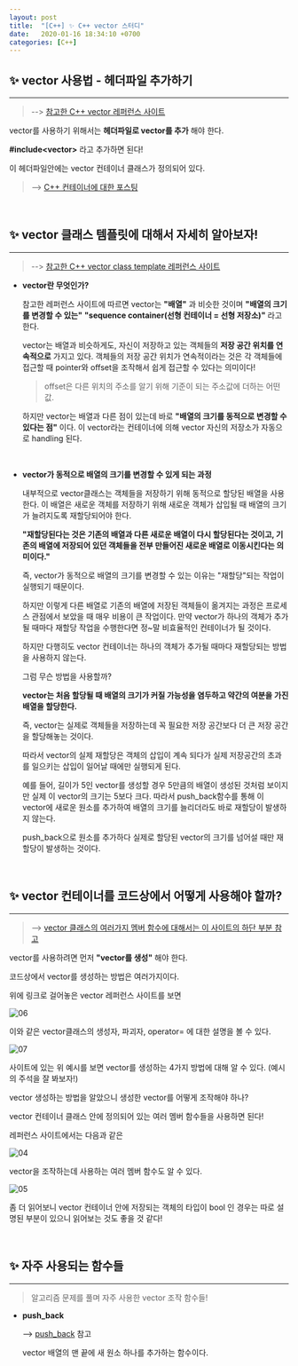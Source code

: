 ```yaml
---
layout: post
title:  "[C++] ✨ C++ vector 스터디"
date:   2020-01-16 18:34:10 +0700
categories: [C++]
---
```


## ✨ vector 사용법 - 헤더파일 추가하기
---

> --> [참고한 C++ vector 레퍼런스 사이트](http://www.cplusplus.com/reference/vector/)

vector를 사용하기 위해서는 __헤더파일로 vector를 추가__ 해야 한다. 

__#include\<vector>__ 라고 추가하면 된다!

이 헤더파일안에는 vector 컨테이너 클래스가 정의되어 있다.

> --> [C++ 컨테이너에 대한 포스팅](https://choheeis.github.io/c++/2020/01/15/%EC%BB%A8%ED%85%8C%EC%9D%B4%EB%84%88%EB%A0%88%ED%8D%BC%EB%9F%B0%EC%8A%A4%EC%8A%A4%ED%84%B0%EB%94%94.html)

<br>

## ✨ vector 클래스 템플릿에 대해서 자세히 알아보자!
---

> --> [참고한 C++ vector class template 레퍼런스 사이트](http://www.cplusplus.com/reference/vector/vector/)

- __vector란 무엇인가?__

    참고한 레퍼런스 사이트에 따르면 vector는 __"배열"__ 과 비슷한 것이며 __"배열의 크기를 변경할 수 있는"__ __"sequence container(선형 컨테이너 = 선형 저장소)"__ 라고 한다.

    vector는 배열과 비슷하게도, 자신이 저장하고 있는 객체들의 __저장 공간 위치를 연속적으로__ 가지고 있다. 객체들의 저장 공간 위치가 연속적이라는 것은 각 객체들에 접근할 때 pointer와 offset을 조작해서 쉽게 접근할 수 있다는 의미이다! 

    > offset은 다른 위치의 주소를 알기 위해 기준이 되는 주소값에 더하는 어떤 값. 

    하지만 vector는 배열과 다른 점이 있는데 바로 __"배열의 크기를 동적으로 변경할 수 있다는 점"__ 이다. 이 vector라는 컨테이너에 의해 vector 자신의 저장소가 자동으로 handling 된다. 

    <br>

- __vector가 동적으로 배열의 크기를 변경할 수 있게 되는 과정__

    내부적으로 vector클래스는 객체들을 저장하기 위해 동적으로 할당된 배열을 사용한다. 이 배열은 새로운 객체를 저장하기 위해 새로운 객체가 삽입될 때 배열의 크기가 늘려지도록 재할당되어야 한다. 

    __"재할당된다는 것은 기존의 배열과 다른 새로운 배열이 다시 할당된다는 것이고, 기존의 배열에 저장되어 있던 객체들을 전부 만들어진 새로운 배열로 이동시킨다는 의미이다."__

    즉, vector가 동적으로 배열의 크기를 변경할 수 있는 이유는 "재할당"되는 작업이 실행되기 때문이다.

    하지만 이렇게 다른 배열로 기존의 배열에 저장된 객체들이 옮겨지는 과정은 프로세스 관점에서 보았을 때 매우 비용이 큰 작업이다. 만약 vector가 하나의 객체가 추가될 때마다 재할당 작업을 수행한다면 정~말 비효율적인 컨테이너가 될 것이다.
    
    하지만 다행히도 vector 컨테이너는 하나의 객체가 추가될 때마다 재할당되는 방법을 사용하지 않는다.

    그럼 무슨 방법을 사용할까?

    __vector는 처음 할당될 때 배열의 크기가 커질 가능성을 염두하고 약간의 여분을 가진 배열을 할당한다.__ 

    즉, vector는 실제로 객체들을 저장하는데 꼭 필요한 저장 공간보다 더 큰 저장 공간을 할당해놓는 것이다.

    따라서 vector의 실제 재할당은 객체의 삽입이 계속 되다가 실제 저장공간의 초과를 일으키는 삽입이 일어날 때에만 실행되게 된다. 

    예를 들어, 길이가 5인 vector를 생성할 경우 5만큼의 배열이 생성된 것처럼 보이지만 실제 이 vector의 크기는 5보다 크다. 따라서 push_back함수를 통해 이 vector에 새로운 원소를 추가하여 배열의 크기를 늘리더라도 바로 재할당이 발생하지 않는다. 

    push_back으로 원소를 추가하다 실제로 할당된 vector의 크기를 넘어설 때만 재할당이 발생하는 것이다.

    <br>

## ✨ vector 컨테이너를 코드상에서 어떻게 사용해야 할까?
---

> --> [vector 클래스의 여러가지 멤버 함수에 대해서는 이 사이트의 하단 부분 참고](http://www.cplusplus.com/reference/vector/vector/)

vector를 사용하려면 먼저 __"vector를 생성"__ 해야 한다.

코드상에서 vector를 생성하는 방법은 여러가지이다.

위에 링크로 걸어놓은 vector 레퍼런스 사이트를 보면 

![06](https://user-images.githubusercontent.com/31889335/72959231-19589280-3ded-11ea-88f6-9cf4dd3fb8e1.PNG)

이와 같은 vector클래스의 생성자, 파괴자, operator= 에 대한 설명을 볼 수 있다. 

![07](https://user-images.githubusercontent.com/31889335/72959402-8c620900-3ded-11ea-9ef9-6eb576552912.PNG)

사이트에 있는 위 예시를 보면 vector를 생성하는 4가지 방법에 대해 알 수 있다. (예시의 주석을 잘 봐보자!)

vector 생성하는 방법을 알았으니 생성한 vector를 어떻게 조작해야 하나? 

vector 컨테이너 클래스 안에 정의되어 있는 여러 멤버 함수들을 사용하면 된다!

레퍼런스 사이트에서는 다음과 같은 

![04](https://user-images.githubusercontent.com/31889335/72500371-a6dd3500-3877-11ea-89e5-4919be2c5db6.PNG)

vector을 조작하는데 사용하는 여러 멤버 함수도 알 수 있다.

![05](https://user-images.githubusercontent.com/31889335/72500372-a6dd3500-3877-11ea-95a5-593b2ea2e7cb.PNG)

좀 더 읽어보니 vector 컨테이너 안에 저장되는 객체의 타입이 bool 인 경우는 따로 설명된 부분이 있으니 읽어보는 것도 좋을 것 같다!

<br>

## ✨ 자주 사용되는 함수들
---

> 알고리즘 문제를 풀며 자주 사용한 vector 조작 함수들!

- __push_back__

    --> [push_back](http://www.cplusplus.com/reference/vector/vector/push_back/) 참고

    vector 배열의 맨 끝에 새 원소 하나를 추가하는 함수이다.

    <br>





    





